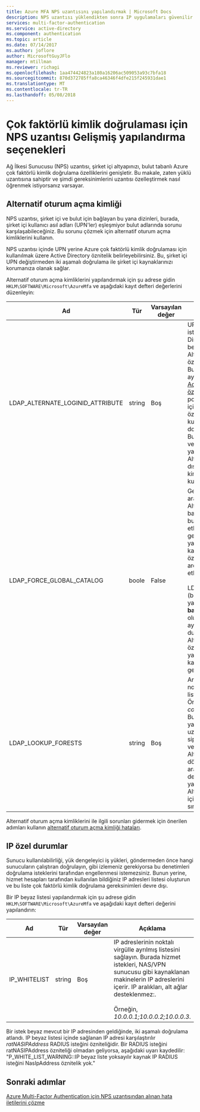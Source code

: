 ```yaml
---
title: Azure MFA NPS uzantısını yapılandırmak | Microsoft Docs
description: NPS uzantısı yüklendikten sonra IP uygulamaları güvenilir listeye almayı ve UPN değiştirme gibi gelişmiş yapılandırma için aşağıdaki adımları kullanın.
services: multi-factor-authentication
ms.service: active-directory
ms.component: authentication
ms.topic: article
ms.date: 07/14/2017
ms.author: joflore
author: MicrosoftGuyJFlo
manager: mtillman
ms.reviewer: richagi
ms.openlocfilehash: 1aa474424823a180a16206ac509053a93c7bfa18
ms.sourcegitcommit: 870d372785ffa8ca46346f4dfe215f245931dae1
ms.translationtype: MT
ms.contentlocale: tr-TR
ms.lasthandoff: 05/08/2018
---
```

# <a name="advanced-configuration-options-for-the-nps-extension-for-multi-factor-authentication"></a>Çok faktörlü kimlik doğrulaması için NPS uzantısı Gelişmiş yapılandırma seçenekleri

Ağ İlkesi Sunucusu (NPS) uzantısı, şirket içi altyapınızı, bulut tabanlı Azure çok faktörlü kimlik doğrulama özelliklerini genişletir. Bu makale, zaten yüklü uzantısına sahiptir ve şimdi gereksinimlerini uzantısı özelleştirmek nasıl öğrenmek istiyorsanız varsayar. 

## <a name="alternate-login-id"></a>Alternatif oturum açma kimliği

NPS uzantısı, şirket içi ve bulut için bağlayan bu yana dizinleri, burada, şirket içi kullanıcı asıl adları (UPN'ler) eşleşmiyor bulut adlarında sorunu karşılaşabileceğiniz. Bu sorunu çözmek için alternatif oturum açma kimliklerini kullanın. 

NPS uzantısı içinde UPN yerine Azure çok faktörlü kimlik doğrulaması için kullanılmak üzere Active Directory öznitelik belirleyebilirsiniz. Bu, şirket içi UPN değiştirmeden iki aşamalı doğrulama ile şirket içi kaynaklarınızı korumanıza olanak sağlar. 

Alternatif oturum açma kimliklerini yapılandırmak için şu adrese gidin `HKLM\SOFTWARE\Microsoft\AzureMfa` ve aşağıdaki kayıt defteri değerlerini düzenleyin:

| Ad | Tür | Varsayılan değer | Açıklama |
| ---- | ---- | ------------- | ----------- |
| LDAP_ALTERNATE_LOGINID_ATTRIBUTE | string | Boş | UPN yerine kullanmak istediğiniz Active Directory öznitelik adı belirtin. Bu öznitelik AlternateLoginId özniteliği olarak kullanılır. Bu kayıt defteri değeri ayarlanırsa bir [geçerli Active Directory özniteliğini](https://msdn.microsoft.com/library/ms675090.aspx) (örneğin, posta ya da displayName için), ardından özniteliğinin değeri yerine kullanıcının UPN kimlik doğrulaması için kullanılır. Bu kayıt defteri değerini veya boşsa, yapılandırıldıktan sonra AlternateLoginId devre dışıdır ve kullanıcının UPN kimlik doğrulaması için kullanılır. |
| LDAP_FORCE_GLOBAL_CATALOG | boole | False | Genel katalog LDAP aramaları için kullanımı AlternateLoginId bakarken zorlamak için bu bayrağı kullanın. Bir etki alanı denetleyicisi genel katalog olarak yapılandırın, genel kataloğa AlternateLoginId özniteliği ekleyin ve ardından bu bayrağı etkinleştirin. <br><br> LDAP_LOOKUP_FORESTS (boş değilse), yapılandırılmışsa, **bu bayrağı true zorlanır**ne olursa olsun, kayıt defteri ayarının değeri. Bu durumda, her orman için AlternateLoginId özniteliği ile yapılandırılması genel katalog NPS uzantısı gerekir. |
| LDAP_LOOKUP_FORESTS | string | Boş | Aranacak ormanlar noktalı virgülle ayrılmış listesini sağlayın. Örneğin, *contoso.com;foobar.com*. Bu kayıt defteri değeri yapılandırıldıysa, NPS uzantısı tüm ormanlardaki sipariş, bunlar listelenen ve ilk başarılı AlternateLoginId değeri döndürür tekrarlayarak arar. Bu kayıt defteri değeri yapılandırılmamışsa, AlternateLoginId arama için geçerli etki alanı sınırlıysa.|

Alternatif oturum açma kimliklerini ile ilgili sorunları gidermek için önerilen adımları kullanın [alternatif oturum açma kimliği hataları](howto-mfa-nps-extension-errors.md#alternate-login-id-errors).

## <a name="ip-exceptions"></a>IP özel durumlar

Sunucu kullanılabilirliği, yük dengeleyici iş yükleri, göndermeden önce hangi sunucuların çalıştıran doğrulayın, gibi izlemeniz gerekiyorsa bu denetimleri doğrulama isteklerini tarafından engellenmesi istemezsiniz. Bunun yerine, hizmet hesapları tarafından kullanılan bildiğiniz IP adresleri listesi oluşturun ve bu liste çok faktörlü kimlik doğrulama gereksinimleri devre dışı. 

Bir IP beyaz listesi yapılandırmak için şu adrese gidin `HKLM\SOFTWARE\Microsoft\AzureMfa` ve aşağıdaki kayıt defteri değerini yapılandırın: 

| Ad | Tür | Varsayılan değer | Açıklama |
| ---- | ---- | ------------- | ----------- |
| IP_WHITELIST | string | Boş | IP adreslerinin noktalı virgülle ayrılmış listesini sağlayın. Burada hizmet istekleri, NAS/VPN sunucusu gibi kaynaklanan makinelerin IP adreslerini içerir. IP aralıkları, alt ağlar desteklenmez:. <br><br> Örneğin, *10.0.0.1;10.0.0.2;10.0.0.3*.

Bir istek beyaz mevcut bir IP adresinden geldiğinde, iki aşamalı doğrulama atlandı. IP beyaz listesi içinde sağlanan IP adresi karşılaştırılır *ratNASIPAddress* RADIUS isteğini özniteliğidir. Bir RADIUS isteğini ratNASIPAddress özniteliği olmadan geliyorsa, aşağıdaki uyarı kaydedilir: "P_WHITE_LIST_WARNING::IP beyaz liste yoksayılır kaynak IP RADIUS isteğini NasIpAddress öznitelik yok."

## <a name="next-steps"></a>Sonraki adımlar

[Azure Multi-Factor Authentication için NPS uzantısından alınan hata iletilerini çözme](howto-mfa-nps-extension-errors.md)